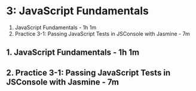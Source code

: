 # 3: JavaScript Fundamentals

1. JavaScript Fundamentals - 1h 1m
2. Practice 3-1: Passing JavaScript Tests in JSConsole with Jasmine - 7m

## 1. JavaScript Fundamentals - 1h 1m
## 2. Practice 3-1: Passing JavaScript Tests in JSConsole with Jasmine - 7m
